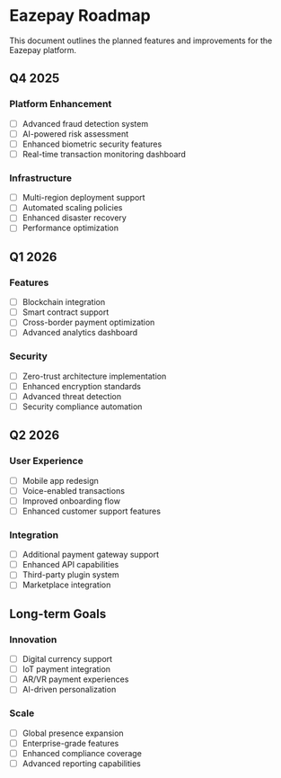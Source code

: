 # Eazepay Roadmap

This document outlines the planned features and improvements for the Eazepay platform.

## Q4 2025

### Platform Enhancement
- [ ] Advanced fraud detection system
- [ ] AI-powered risk assessment
- [ ] Enhanced biometric security features
- [ ] Real-time transaction monitoring dashboard

### Infrastructure
- [ ] Multi-region deployment support
- [ ] Automated scaling policies
- [ ] Enhanced disaster recovery
- [ ] Performance optimization

## Q1 2026

### Features
- [ ] Blockchain integration
- [ ] Smart contract support
- [ ] Cross-border payment optimization
- [ ] Advanced analytics dashboard

### Security
- [ ] Zero-trust architecture implementation
- [ ] Enhanced encryption standards
- [ ] Advanced threat detection
- [ ] Security compliance automation

## Q2 2026

### User Experience
- [ ] Mobile app redesign
- [ ] Voice-enabled transactions
- [ ] Improved onboarding flow
- [ ] Enhanced customer support features

### Integration
- [ ] Additional payment gateway support
- [ ] Enhanced API capabilities
- [ ] Third-party plugin system
- [ ] Marketplace integration

## Long-term Goals

### Innovation
- [ ] Digital currency support
- [ ] IoT payment integration
- [ ] AR/VR payment experiences
- [ ] AI-driven personalization

### Scale
- [ ] Global presence expansion
- [ ] Enterprise-grade features
- [ ] Enhanced compliance coverage
- [ ] Advanced reporting capabilities